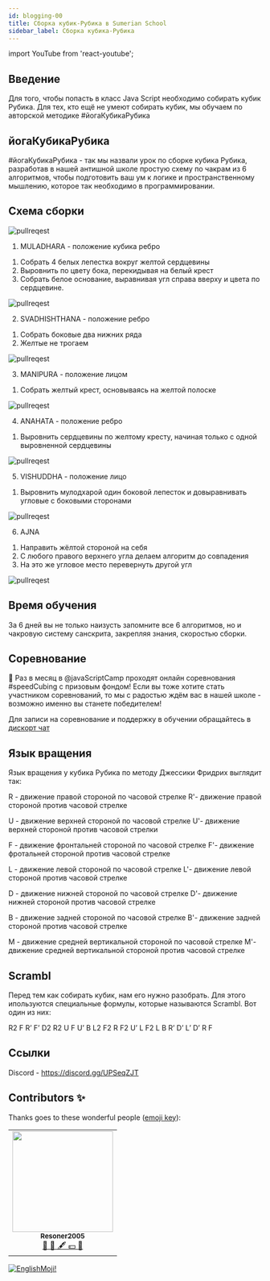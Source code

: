 ```yaml
---
id: blogging-00
title: Сборка кубик-Рубика в Sumerian School
sidebar_label: Сборка кубика-Рубика
---
```


import YouTube from 'react-youtube';

<YouTube videoId='5WyRcKrGwMo' />

## Введение

Для того, чтобы попасть в класс Java Script необходимо собирать кубик Рубика. Для тех, кто ещё не умеют собирать кубик, мы обучаем по авторской методике #йогаКубикаРубика

## йогаКубикаРубика

#йогаКубикаРубика - так мы назвали урок по сборке кубика Рубика, разработав в нашей антишной школе простую схему по чакрам из 6 алгоритмов, чтобы подготовить ваш ум к логике и пространственному мышлению, которое так необходимо в программировании.

## Схема сборки

![pullreqest](/img/blogging/00/7me.jpeg)

1. MULADHARA - положение кубика ребро

1) Собрать 4 белых лепестка вокруг желтой сердцевины
2) Выровнить по цвету бока, перекидывая на белый крест
3) Собрать белое основание, выравнивая угл справа вверху и цвета по сердцевине.

![pullreqest](/img/blogging/00/1me.png)

2. SVADHISHTHANA - положение ребро

1) Собрать боковые два нижних ряда
2) Желтые не трогаем

![pullreqest](/img/blogging/00/2me.png)

3. MANIPURA - положение лицом

1) Собрать желтый крест, основываясь на желтой полоске

![pullreqest](/img/blogging/00/3me.png)

4. ANAHATA - положение ребро

1) Выровнить сердцевины по желтому кресту, начиная только с одной выровненной сердцевины

![pullreqest](/img/blogging/00/4me.png)

5. VISHUDDHA - положение лицо

1) Выровнить мулодхарой один боковой лепесток и довыравнивать угловые с боковыми сторонами

![pullreqest](/img/blogging/00/5me.png)

6. AJNA

1) Направить жёлтой стороной на себя
2) С любого правого верхнего угла делаем алгоритм до совпадения
3) На это же угловое место перевернуть другой угл

![pullreqest](/img/blogging/00/6me.png)

## Время обучения

За 6 дней вы не только наизусть запомните все 6 алгоритмов, но и чакровую систему санскрита, закрепляя знания, скоростью сборки.

## Соревнование

🏅 Раз в месяц в @javaScriptCamp проходят онлайн соревнования #speedCubing с призовым фондом!
Если вы тоже хотите стать участником соревнований, то мы с радостью ждём вас в нашей школе - возможно именно вы станете победителем!

Для записи на соревнование и поддержку в обучении обращайтесь в [дискорт чат](https://discord.gg/UPSeqZJT)

## Язык вращения

Язык вращения у кубика Рубика по методу Джессики Фридрих выглядит так:

R - движение правой стороной по часовой стрелке
R'- движение правой стороной против часовой стрелке

U - движение верхней стороной по часовой стрелке
U'- движение верхней стороной против часовой стрелки

F - движение фронтальней стороной по часовой стрелке
F'- движение фротальней стороной против часовой стрелке

L - движение левой стороной по часовой стрелке
L'- движение левой стороной против часовой стрелке

D - движение нижней стороной по часовой стрелке
D'- движение нижней стороной против часовой стрелке

B - движение задней стороной по часовой стрелке
B'- движение задней стороной против часовой стрелке

M - движение средней вертикальной стороной по часовой стрелке
M'- движение средней вертикальной стороной против часовой стрелке

## Scrambl

Перед тем как собирать кубик, нам его нужно разобрать. Для этого ипользуются специальные формулы, которые называются Scrambl.
Вот один из них:

R2 F R’ F’ D2 R2 U F U’ B L2 F2 R F2 U’ L F2 L B R’ D’ L’ D’ R F

## Ссылки

Discord - https://discord.gg/UPSeqZJT

## Contributors ✨

Thanks goes to these wonderful people ([emoji key](https://allcontributors.org/docs/en/emoji-key)):

<!-- ALL-CONTRIBUTORS-LIST:START - Do not remove or modify this section -->
<!-- prettier-ignore-start -->
<!-- markdownlint-disable -->
<table>
  <tr>
<td align="center"><a href="https://github.com/Resoner2005"><img src="https://avatars1.githubusercontent.com/u/75675814?v=4?s=200" width="200px;" alt=""/><br /><sub><b>Resoner2005</b></sub></a><br /><a href="https://github.com/gHashTag/react-native-village/issues?q=author%3AResoner2005" title="Bug reports">🐛 🎨 🖋 💵 🤔</a></td>
  </tr>
  
</table>

<!-- markdownlint-restore -->
<!-- prettier-ignore-end -->

<!-- ALL-CONTRIBUTORS-LIST:END -->

[![EnglishMoji!](/img/logo/englishmoji.png)](https://link-to.app/xvh7Ush9kl)

